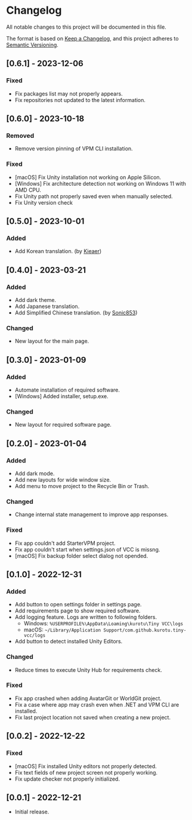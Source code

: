 # Changelog

All notable changes to this project will be documented in this file.

The format is based on [Keep a Changelog](https://keepachangelog.com/en/1.0.0/),
and this project adheres to [Semantic Versioning](https://semver.org/spec/v2.0.0.html).

## [0.6.1] - 2023-12-06

### Fixed
- Fix packages list may not properly appears.
- Fix repositories not updated to the latest information.

## [0.6.0] - 2023-10-18

### Removed
- Remove version pinning of VPM CLI installation.

### Fixed

- [macOS] Fix Unity installation not working on Apple Silicon.
- [Windows] Fix architecture detection not working on Windows 11 with AMD CPU.
- Fix Unity path not properly saved even when manually selected.
- Fix Unity version check

## [0.5.0] - 2023-10-01

### Added

- Add Korean translation. (by [Kieaer](https://github.com/Kieaer))

## [0.4.0] - 2023-03-21

### Added

- Add dark theme.
- Add Japanese translation.
- Add Simplified Chinese translation. (by [Sonic853](https://github.com/Sonic853))

### Changed

- New layout for the main page.

## [0.3.0] - 2023-01-09

### Added

- Automate installation of required software.
- [Windows] Added installer, setup.exe.

### Changed

- New layout for required software page.

## [0.2.0] - 2023-01-04

### Added

- Add dark mode.
- Add new layouts for wide window size.
- Add menu to move project to the Recycle Bin or Trash.

### Changed

- Change internal state management to improve app responses.

### Fixed

- Fix app couldn't add StarterVPM project.
- Fix app couldn't start when settings.json of VCC is missng.
- [macOS] Fix backup folder select dialog not opended.

## [0.1.0] - 2022-12-31

### Added

- Add button to open settings folder in settings page.
- Add requirements page to show required software.
- Add logging feature. Logs are written to following folders.
    - Windows: `%USERPROFILE%\AppData\Loaming\kurotu\Tiny VCC\logs`
    - macOS: `~/Library/Application Support/com.github.kurotu.tiny-vcc/logs`
- Add button to detect installed Unity Editors.

### Changed

- Reduce times to execute Unity Hub for requirements check.

### Fixed

- Fix app crashed when adding AvatarGit or WorldGit project.
- Fix a case where app may crash even when .NET and VPM CLI are installed.
- Fix last project location not saved when creating a new project.

## [0.0.2] - 2022-12-22

### Fixed

- [macOS] Fix installed Unity editors not properly detected.
- Fix text fields of new project screen not properly working.
- Fix update checker not properly initialized.

## [0.0.1] - 2022-12-21

- Initial release.
